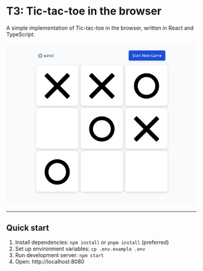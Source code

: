 # T3: Tic-tac-toe in the browser

A simple implementation of Tic-tac-toe in the browser, written in React and TypeScript.

![](/t3.png)

---

## Quick start

1. Install dependencies: `npm install` or `pnpm install` (preferred)
1. Set up environment variables: `cp .env.example .env`
1. Run development server: `npm start`
1. Open: http://localhost:8080
